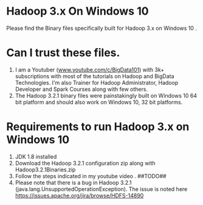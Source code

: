 # Hadoop 3.x On Windows 10
Please find the Binary files specifically built for Hadoop 3.x on Windows 10 .


# Can I trust these files.

1. I am a Youtuber (www.youtube.com/c/BigData101) with 3k+ subscriptions with most of the tutorials on Hadoop and BigData Technologies. I'm also Trainer for Hadoop Administrator, Hadoop Developer and Spark Courses along with few others.
2. The Hadoop 3.2.1 binary files were painstakingly built on Windows 10 64 bit platform and should also work on Windows 10, 32 bit platforms.

# Requirements to run Hadoop 3.x on Windows 10
1. JDK 1.8 installed
2. Download the Hadoop 3.2.1 configuration zip along with Hadoop3.2.1Binaries.zip
3. Follow the steps indicated in my youtube video . ##TODO##
4. Please note that there is a bug in Hadoop 3.2.1 (java.lang.UnsupportedOperationException). The issue is noted here https://issues.apache.org/jira/browse/HDFS-14890
